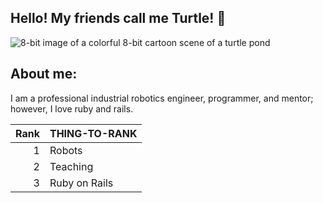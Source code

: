 ## Hello! My friends call me Turtle! 🐢

<picture>
 <source media="(prefers-color-scheme: dark)" srcset="DALL·E 2024-06-09 22.16.10 - A colorful 8-bit cartoon scene of a turtle pond - round.webp">
 <source media="(prefers-color-scheme: light)" srcset="DALL·E 2024-06-09 22.16.10 - A colorful 8-bit cartoon scene of a turtle pond - round.webp">
 <img alt="8-bit image of a colorful 8-bit cartoon scene of a turtle pond" src="DALL·E 2024-06-09 22.16.10 - A colorful 8-bit cartoon scene of a turtle pond - round.webp">
</picture>

## About me:
I am a professional industrial robotics engineer, programmer, and mentor; however, I love ruby and rails.

| Rank | THING-TO-RANK |
|-----:|---------------|
|     1|Robots         |
|     2|Teaching       |
|     3|Ruby on Rails  |

<!--
**HortusHonu/HortusHonu** is a ✨ _special_ ✨ repository because its `README.md` (this file) appears on your GitHub profile.

Here are some ideas to get you started:

- 🔭 I’m currently working on ...
- 🌱 I’m currently learning ...
- 👯 I’m looking to collaborate on ...
- 🤔 I’m looking for help with ...
- 💬 Ask me about ...
- 📫 How to reach me: ...
- 😄 Pronouns: ...
- ⚡ Fun fact: ...
-->
